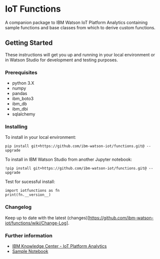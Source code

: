 # IoT Functions

A companion package to IBM Watson IoT Platform Analytics containing sample functions and base classes from which to derive custom functions.

## Getting Started

These instructions will get you up and running in your local environment or in Watson Studio for development and testing purposes. 

### Prerequisites

 + python 3.X
 + numpy
 + pandas
 + ibm_boto3
 + ibm_db
 + ibm_dbi
 + sqlalchemy

### Installing

To install in your local environment:
```
pip install git+https://github.com/ibm-watson-iot/functions.git@ --upgrade
```

To install in IBM Watson Studio from another Jupyter notebook:
```
!pip install git+https://github.com/ibm-watson-iot/functions.git@ --upgrade
```

Test for sucessful install:
```
import iotfunctions as fn
print(fn.__version__)
```

### Changelog

Keep up to date with the latest (changes)[https://github.com/ibm-watson-iot/functions/wiki/Change-Log].

### Further information

+ [IBM Knowledge Center - IoT Platform Analytics](https://www.ibm.com/support/knowledgecenter/SSQP8H/iot/analytics/as_overview.html)
+ [Sample Notebook](https://www.ibm.com/support/knowledgecenter/SSQP8H/iot/analytics/as_notebook_references.html)


